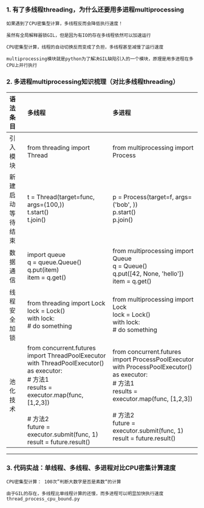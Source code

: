 ### 1. 有了多线程threading，为什么还要用多进程multiprocessing
```
如果遇到了CPU密集型计算，多线程反而会降低执行速度！

虽然有全局解释器锁GIL，但是因为有IO的存在多线程依然可以加速运行

CPU密集型计算，线程的自动切换反而变成了负担，多线程甚至减慢了运行速度

multiprocessing模块就是python为了解决GIL缺陷引入的一个模块，原理是用多进程在多CPU上并行执行
```

### 2. 多进程multiprocessing知识梳理（对比多线程threading）
|语法条目|多线程|多进程|
|:--|:--|:--|
|引入模块|from threading import Thread|from multiprocessing import Process|
|新建<br>启动<br>等待结束|t = Thread(target=func, args=(100,))<br>t.start()<br>t.join()|p = Process(target=f, args=('bob', ))<br>p.start()<br>p.join()|
|数据通信|import queue<br>q = queue.Queue()<br>q.put(item)<br>item = q.get()|from multiprocessing import Queue<br>q = Queue()<br>q.put([42, None, 'hello'])<br>item = q.get()|
|线程安全加锁|from threading import Lock<br>lock = Lock()<br>with lock:<br>    # do something|from multiprocessing import Lock<br>lock = Lock()<br>with lock:<br>    # do something|
|池化技术|from concurrent.futures import ThreadPoolExecutor<br>with ThreadPoolExecutor() as executor:<br>   # 方法1<br> results = executor.map(func, [1,2,3])<br><br>   # 方法2<br> future = executor.submit(func, 1)<br>   result = future.result()|from concurrent.futures import ProcessPoolExecutor<br>with ProcessPoolExecutor() as executor:<br>  # 方法1<br> results = executor.map(func, [1,2,3])<br><br>   # 方法2<br> future = executor.submit(func, 1)<br>   result = future.result()|
---


### 3. 代码实战：单线程、多线程、多进程对比CPU密集计算速度
```
CPU密集型计算： 100次”判断大数字是否是素数“的计算

由于GIL的存在，多线程比单线程计算的还慢，而多进程可以明显加快执行速度
thread_process_cpu_bound.py
```